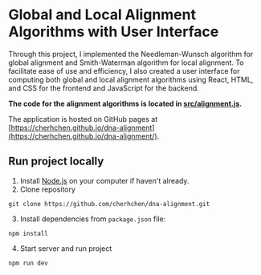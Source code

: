 # Global and Local Alignment Algorithms with User Interface

Through this project, I implemented the Needleman-Wunsch algorithm for global alignment and Smith-Waterman algorithm for local alignment. To facilitate ease of use and efficiency, I also created a user interface for computing both global and local alignment algorithms using React, HTML, and CSS for the frontend and JavaScript for the backend.

**The code for the alignment algorithms is located in [src/alignment.js](https://github.com/cherhchen/dna-alignment/blob/main/src/alignment.js).**

The application is hosted on GitHub pages at [https://cherhchen.github.io/dna-alignment](https://cherhchen.github.io/dna-alignment/).
## Run project locally
1. Install [Node.js](https://nodejs.org/en/download/package-manager) on your computer if haven't already.
2. Clone repository
```
git clone https://github.com/cherhchen/dna-alignment.git
```
3. Install dependencies from `package.json` file: 
```
npm install
```
4. Start server and run project
```
npm run dev
```

